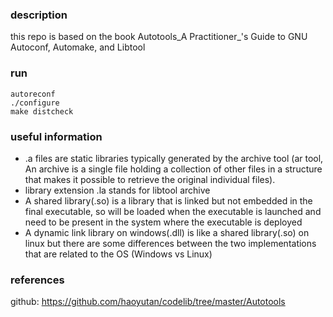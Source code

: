 ### description
this repo is based on the book Autotools_A Practitioner_'s Guide to GNU Autoconf, Automake, and Libtool


### run
```
autoreconf
./configure
make distcheck
```

### useful information
- .a files are static libraries typically generated by the archive tool (ar tool, An archive is a single file holding a collection of other files in a structure that makes it possible to retrieve the original individual files). 
- library extension .la stands for libtool archive
- A shared library(.so) is a library that is linked but not embedded in the final executable, so will be loaded when the executable is launched and need to be present in the system where the executable is deployed
- A dynamic link library on windows(.dll) is like a shared library(.so) on linux but there are some differences between the two implementations that are related to the OS (Windows vs Linux)
### references
github: https://github.com/haoyutan/codelib/tree/master/Autotools